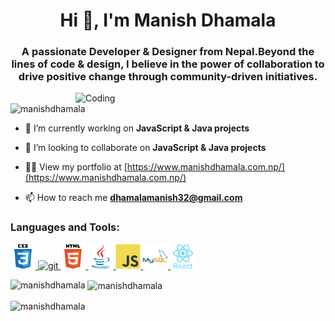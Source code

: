 <h1 align="center">Hi 👋, I'm Manish Dhamala</h1>
<h3 align="center">A passionate Developer & Designer from Nepal.Beyond the lines of code & design, I believe in the power of collaboration to drive positive change through community-driven initiatives.</h3>
<img align="right" alt="Coding" width="400" src="https://guruprasad.codes/_ipx/w_750,q_75/%2F_next%2Fstatic%2Fmedia%2Fcoder.41289687.gif?url=%2F_next%2Fstatic%2Fmedia%2Fcoder.41289687.gif&w=750&q=75">

<p align="left"> <img src="https://komarev.com/ghpvc/?username=manishdhamala&label=Profile%20views&color=0e75b6&style=flat" alt="manishdhamala" /> </p>


- 🔭 I’m currently working on **JavaScript & Java projects**

- 👯 I’m looking to collaborate on **JavaScript & Java projects**

- 👨‍💻 View my portfolio at [https://www.manishdhamala.com.np/](https://www.manishdhamala.com.np/)

- 📫 How to reach me **dhamalamanish32@gmail.com**


<h3 align="left">Languages and Tools:</h3>
<p align="left"> <a href="https://www.w3schools.com/css/" target="_blank" rel="noreferrer"> <img src="https://raw.githubusercontent.com/devicons/devicon/master/icons/css3/css3-original-wordmark.svg" alt="css3" width="40" height="40"/> </a> <a href="https://git-scm.com/" target="_blank" rel="noreferrer"> <img src="https://www.vectorlogo.zone/logos/git-scm/git-scm-icon.svg" alt="git" width="40" height="40"/> </a> <a href="https://www.w3.org/html/" target="_blank" rel="noreferrer"> <img src="https://raw.githubusercontent.com/devicons/devicon/master/icons/html5/html5-original-wordmark.svg" alt="html5" width="40" height="40"/> </a> <a href="https://www.java.com" target="_blank" rel="noreferrer"> <img src="https://raw.githubusercontent.com/devicons/devicon/master/icons/java/java-original.svg" alt="java" width="40" height="40"/> </a> <a href="https://developer.mozilla.org/en-US/docs/Web/JavaScript" target="_blank" rel="noreferrer"> <img src="https://raw.githubusercontent.com/devicons/devicon/master/icons/javascript/javascript-original.svg" alt="javascript" width="40" height="40"/> </a> <a href="https://www.mysql.com/" target="_blank" rel="noreferrer"> <img src="https://raw.githubusercontent.com/devicons/devicon/master/icons/mysql/mysql-original-wordmark.svg" alt="mysql" width="40" height="40"/> </a> <a href="https://reactjs.org/" target="_blank" rel="noreferrer"> <img src="https://raw.githubusercontent.com/devicons/devicon/master/icons/react/react-original-wordmark.svg" alt="react" width="40" height="40"/> </a> </p>

<p><img align="left" src="https://github-readme-stats.vercel.app/api/top-langs?username=manishdhamala&theme=dark&show_icons=true&locale=en&layout=compact" alt="manishdhamala" /></p>

<p>&nbsp;<img align="center" src="https://github-readme-stats.vercel.app/api?username=manishdhamala&theme=dark&show_icons=true&locale=en" alt="manishdhamala" /></p>

<p><img align="center" src="https://github-readme-streak-stats.herokuapp.com/?user=manishdhamala&theme=dark" alt="manishdhamala" /></p>
